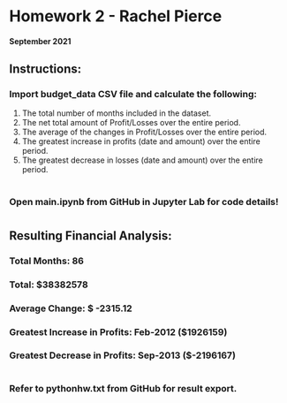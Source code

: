 # Homework 2 - Rachel Pierce
#### September 2021

## Instructions:
### Import budget_data CSV file and calculate the following:
1. The total number of months included in the dataset.
2. The net total amount of Profit/Losses over the entire period.
1. The average of the changes in Profit/Losses over the entire period.
2. The greatest increase in profits (date and amount) over the entire period.
1. The greatest decrease in losses (date and amount) over the entire period.

#
### Open main.ipynb from GitHub in Jupyter Lab for code details!

#

## Resulting Financial Analysis:

### Total Months:  86 
### Total: \$38382578 
### Average Change: \$ -2315.12 
### Greatest Increase in Profits:  Feb-2012 (\$1926159)
### Greatest Decrease in Profits:  Sep-2013 (\$-2196167)

#

### Refer to pythonhw.txt from GitHub for result export.

